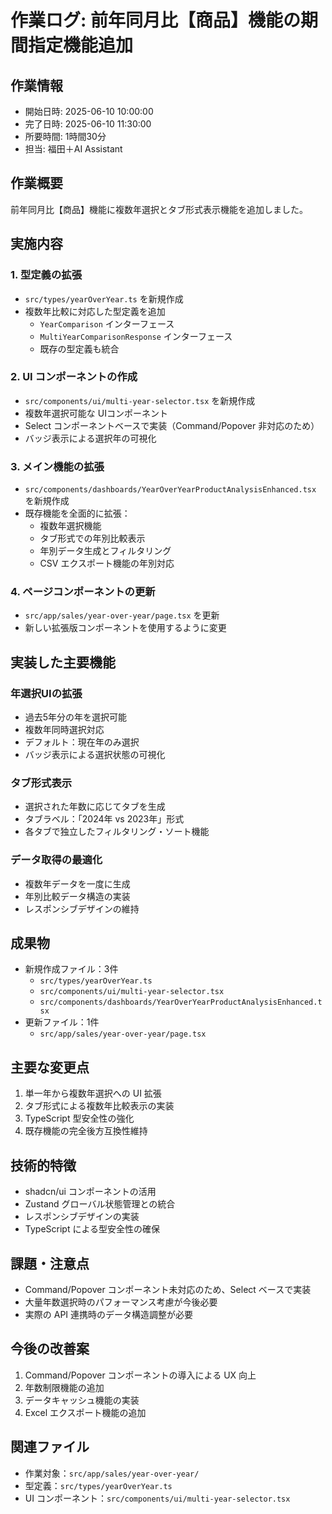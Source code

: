 # 作業ログ: 前年同月比【商品】機能の期間指定機能追加

## 作業情報
- 開始日時: 2025-06-10 10:00:00
- 完了日時: 2025-06-10 11:30:00
- 所要時間: 1時間30分
- 担当: 福田＋AI Assistant

## 作業概要
前年同月比【商品】機能に複数年選択とタブ形式表示機能を追加しました。

## 実施内容

### 1. 型定義の拡張
- `src/types/yearOverYear.ts` を新規作成
- 複数年比較に対応した型定義を追加
  - `YearComparison` インターフェース
  - `MultiYearComparisonResponse` インターフェース
  - 既存の型定義も統合

### 2. UI コンポーネントの作成
- `src/components/ui/multi-year-selector.tsx` を新規作成
- 複数年選択可能な UIコンポーネント
- Select コンポーネントベースで実装（Command/Popover 非対応のため）
- バッジ表示による選択年の可視化

### 3. メイン機能の拡張
- `src/components/dashboards/YearOverYearProductAnalysisEnhanced.tsx` を新規作成
- 既存機能を全面的に拡張：
  - 複数年選択機能
  - タブ形式での年別比較表示
  - 年別データ生成とフィルタリング
  - CSV エクスポート機能の年別対応

### 4. ページコンポーネントの更新
- `src/app/sales/year-over-year/page.tsx` を更新
- 新しい拡張版コンポーネントを使用するように変更

## 実装した主要機能

### 年選択UIの拡張
- 過去5年分の年を選択可能
- 複数年同時選択対応
- デフォルト：現在年のみ選択
- バッジ表示による選択状態の可視化

### タブ形式表示
- 選択された年数に応じてタブを生成
- タブラベル：「2024年 vs 2023年」形式
- 各タブで独立したフィルタリング・ソート機能

### データ取得の最適化
- 複数年データを一度に生成
- 年別比較データ構造の実装
- レスポンシブデザインの維持

## 成果物
- 新規作成ファイル：3件
  - `src/types/yearOverYear.ts`
  - `src/components/ui/multi-year-selector.tsx`
  - `src/components/dashboards/YearOverYearProductAnalysisEnhanced.tsx`
- 更新ファイル：1件
  - `src/app/sales/year-over-year/page.tsx`

## 主要な変更点
1. 単一年から複数年選択への UI 拡張
2. タブ形式による複数年比較表示の実装
3. TypeScript 型安全性の強化
4. 既存機能の完全後方互換性維持

## 技術的特徴
- shadcn/ui コンポーネントの活用
- Zustand グローバル状態管理との統合
- レスポンシブデザインの実装
- TypeScript による型安全性の確保

## 課題・注意点
- Command/Popover コンポーネント未対応のため、Select ベースで実装
- 大量年数選択時のパフォーマンス考慮が今後必要
- 実際の API 連携時のデータ構造調整が必要

## 今後の改善案
1. Command/Popover コンポーネントの導入による UX 向上
2. 年数制限機能の追加
3. データキャッシュ機能の実装
4. Excel エクスポート機能の追加

## 関連ファイル
- 作業対象：`src/app/sales/year-over-year/`
- 型定義：`src/types/yearOverYear.ts`
- UI コンポーネント：`src/components/ui/multi-year-selector.tsx` 